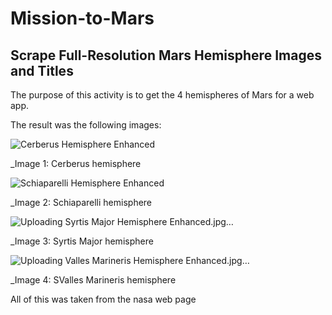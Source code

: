 # Mission-to-Mars

## Scrape Full-Resolution Mars Hemisphere Images and Titles 

The purpose of this activity is to get the 4 hemispheres of Mars for a web app.

The result was the following images:

![Cerberus Hemisphere Enhanced](https://user-images.githubusercontent.com/21062253/143828134-ad910be2-185f-435e-aa20-86d489468ef0.jpg)

_Image 1: Cerberus hemisphere

![Schiaparelli Hemisphere Enhanced](https://user-images.githubusercontent.com/21062253/143828221-72b9d385-7cbf-45e8-9155-f03c41427cad.jpg)

_Image 2: Schiaparelli hemisphere

![Uploading Syrtis Major Hemisphere Enhanced.jpg…]()

_Image 3: Syrtis Major hemisphere

![Uploading Valles Marineris Hemisphere Enhanced.jpg…]()

_Image 4: SValles Marineris hemisphere

All of this was taken from the nasa web page
